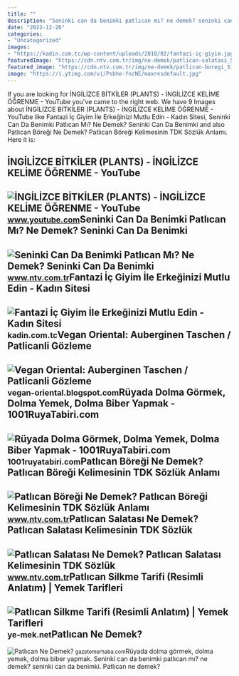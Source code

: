 ```yaml
---
title: ""
description: "Seninki can da benimki patlıcan mı? ne demek? seninki can da benimki"
date: "2022-12-26"
categories:
- "Uncategorized"
images:
- "https://kadin.com.tc/wp-content/uploads/2018/02/fantazi-iç-giyim.jpg"
featuredImage: "https://cdn.ntv.com.tr/img/ne-demek/patlican-salatasi_51703.jpg"
featured_image: "https://cdn.ntv.com.tr/img/ne-demek/patlican-boregi_51697.jpg"
image: "https://i.ytimg.com/vi/Psbhe-fncNE/maxresdefault.jpg"
---
```


If you are looking for İNGİLİZCE BİTKİLER (PLANTS) - İNGİLİZCE KELİME ÖĞRENME - YouTube you've came to the right web. We have 9 Images about İNGİLİZCE BİTKİLER (PLANTS) - İNGİLİZCE KELİME ÖĞRENME - YouTube like Fantazi İç Giyim İle Erkeğinizi Mutlu Edin - Kadın Sitesi, Seninki Can Da Benimki Patlıcan Mı? Ne Demek? Seninki Can Da Benimki and also Patlıcan Böreği Ne Demek? Patlıcan Böreği Kelimesinin TDK Sözlük Anlamı. Here it is:

İNGİLİZCE BİTKİLER (PLANTS) - İNGİLİZCE KELİME ÖĞRENME - YouTube
----------------------------------------------------------------

 ![İNGİLİZCE BİTKİLER (PLANTS) - İNGİLİZCE KELİME ÖĞRENME - YouTube](https://i.ytimg.com/vi/Psbhe-fncNE/maxresdefault.jpg) <small>www.youtube.com</small>Seninki Can Da Benimki Patlıcan Mı? Ne Demek? Seninki Can Da Benimki
--------------------------------------------------------------------

 ![Seninki Can Da Benimki Patlıcan Mı? Ne Demek? Seninki Can Da Benimki](https://cdn.ntv.com.tr/img/ne-demek/seninki-can-da-benimki-patlican-mi-_56413.jpg) <small>www.ntv.com.tr</small>Fantazi İç Giyim İle Erkeğinizi Mutlu Edin - Kadın Sitesi
---------------------------------------------------------

 ![Fantazi İç Giyim İle Erkeğinizi Mutlu Edin - Kadın Sitesi](https://kadin.com.tc/wp-content/uploads/2018/02/fantazi-iç-giyim.jpg) <small>kadin.com.tc</small>Vegan Oriental: Auberginen Taschen / Patlicanli Gözleme
-------------------------------------------------------

 ![Vegan Oriental: Auberginen Taschen / Patlicanli Gözleme](https://1.bp.blogspot.com/-cWXIWWwzk6k/UY09kDURFGI/AAAAAAAAAMs/hPMq0Wg-Sxs/s1600/Titel+Patlican-Gözleme.jpg) <small>vegan-oriental.blogspot.com</small>Rüyada Dolma Görmek, Dolma Yemek, Dolma Biber Yapmak - 1001RuyaTabiri.com
-------------------------------------------------------------------------

 ![Rüyada Dolma Görmek, Dolma Yemek, Dolma Biber Yapmak - 1001RuyaTabiri.com](https://1001ruyatabiri.com/wp-content/uploads/2020/07/ruyada-dolma-gormek-ruyada-dolma-yapmak-yemek-bider-dolmasi-dolmalik-patlican-ne-demek-1001ruyatabiri.jpg) <small>1001ruyatabiri.com</small>Patlıcan Böreği Ne Demek? Patlıcan Böreği Kelimesinin TDK Sözlük Anlamı
-----------------------------------------------------------------------

 ![Patlıcan Böreği Ne Demek? Patlıcan Böreği Kelimesinin TDK Sözlük Anlamı](https://cdn.ntv.com.tr/img/ne-demek/patlican-boregi_51697.jpg) <small>www.ntv.com.tr</small>Patlıcan Salatası Ne Demek? Patlıcan Salatası Kelimesinin TDK Sözlük
--------------------------------------------------------------------

 ![Patlıcan Salatası Ne Demek? Patlıcan Salatası Kelimesinin TDK Sözlük](https://cdn.ntv.com.tr/img/ne-demek/patlican-salatasi_51703.jpg) <small>www.ntv.com.tr</small>Patlıcan Silkme Tarifi (Resimli Anlatım) | Yemek Tarifleri
----------------------------------------------------------

 ![Patlıcan Silkme Tarifi (Resimli Anlatım) | Yemek Tarifleri](https://cdn.ye-mek.net/App_UI/Img/out/650/2020/08/patlican-silkme-resimli-yemek-tarifi(12).jpg) <small>ye-mek.net</small>Patlıcan Ne Demek?
------------------

 ![Patlıcan Ne Demek?](https://gazetemerhaba.com/wp-content/uploads/2023/04/patlican-ne-demek.jpg) <small>gazetemerhaba.com</small>Rüyada dolma görmek, dolma yemek, dolma biber yapmak. Seninki can da benimki patlıcan mı? ne demek? seninki can da benimki. Patlıcan ne demek?
